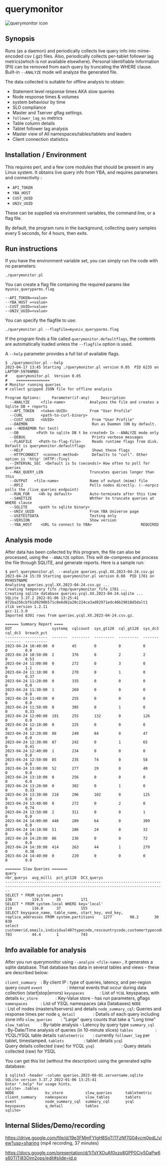 # querymonitor
![querymonitor icon](querymonitor_icon.png "Querymonitor")
## Synopsis
Runs (as a daemon) and periodically collects live query info into mime-encoded csv (.gz) files.
Also, periodically collects per-tablet follower lag metrics(which is not available elsewhere).
Personal Identifiable Information (PII) can be removed from each query by truncating the WHERE clause.
Built-in `--ANALYZE` mode will analyze the generated file.

The data collected is suitable for offline analysis to obtain:
* Statement level response times AKA slow queries
* Node response times & volumes
* system behaviour by time
* SLO compliance
* Master and Tserver gflag settings.
* `follower_lag_ms` metrics
* Table column details
* Tablet follower lag analysis
* Master view of All namespaces/tables/tablets and leaders
* Client connection statistics

## Installation / Environment
This requires perl, and a few core modules that should be present in any Linux system.
It obtains live query info from YBA, and requires parameters and connectivity :
* `API_TOKEN`
* `YBA_HOST` 
* `CUST_UUID`
* `UNIV_UUID`

These can be supplied via environment variables, the command line, or a flag file.

By default, the program runs in the background, collecting query samples every 5 seconds, for 4 hours, then exits.

## Run instructions

If you have the environment variable set, you can simply run the code with no parameters:

`./querymonitor.pl`
  
You can  create a flag file containing the required params like
`myuniv_queryparms.flag`

```
--API_TOKEN=<value>
--YBA_HOST =<value>
--CUST_UUID=<value>
--UNIV_UUID=<value>
```

You can specify the flagfile to use:

`./querymonitor.pl --flagfile=myuniv_queryparms.flag`

If the program finds a file called `querymonitor.defaultflags`, 
the contents are automatically loaded unless the `--flagfile` option is used.

A `--help` parameter provides a full list of available flags.

```
$ ./querymonitor.pl --help
2023-04-17 13:45 Starting ./querymonitor.pl version 0.05  PID 6235 on LAPTOP-5976NRBG
#    querymonitor.pl  Version 0.05
#    ===============
# Monitor running queries
# collect gzipped JSON file for offline analysis

Program Options:     Parameter(if-any)     Description
  --ANALYZE     <file-name>           Analyzes the file and creates a Sqlite DB + reports
  --API_TOKEN   <token-UUID>          From "User Profile"
  --CURL        <path-to-curl-binary> 
  --CUST_UUID   <UUID>                 From "User Profile" 
  --DAEMON                             Run as Daemon (ON by default. use --NODAEMON for test)
  --DB        <Path to sqlite DB t be created> In --ANALYZE mode only
  --DEBUG                              Prints verbose messages      
  --FLAGFILE   <Path-to-flag-file>     Reads runtime flags from disk. Default is querymonitor.defaultflags     
  --HELP                               Shows these flags 
  --HTTPCONNECT  <connect-method>      Defaults to "curl". Other option is 'http' (HTTP::Tiny)           
  --INTERVAL_SEC  <Default is 5s (seconds)> How often to poll for  queries 
  --MAX_QUERY_LEN                     Truncates queries longer than this
  --OUTPUT   <file-name>              Name of output (mime) file 
  --RPCZ                              Polls nodes directly. (--norpcz polls the /live_queries endpoint)
  --RUN_FOR    <4h by default>        Auto-terminate after this time 
  --SANITIZE                          Whther to truncate queries at WHERE clause  
  --SQLITE     <path to sqlite binary>                       
  --UNIV_UUID                         From YBA Universe page
  --USETESTDATA                       Testing only   
  --VERSION                           Show version 
  --YBA_HOST    <URL to connect to YBA>                      REQUIRED 
```

## Analysis mode

After data has been collected by this program, the file can also be processed, using the `--ANALYZE` option.
This will de-compress and process the file through SQLITE, and generate reports.
Here is a sample run:

```
$ perl querymonitor.pl  --analyze queries.ycql.XX.2023-04-24.csv.gz
2023-04-24 15:39 Starting querymonitor.pl version 0.08  PID 1781 on MYHOSTNAME
Analyzing queries.ycql.XX.2023-04-24.csv.gz ...
Creating temporary fifo /tmp/querymonitor_fifo_1781 ...
Creating sqlite database queries.ycql.XX.2023-04-24.sqlite ...
SQLite 3.37.2 2022-01-06 13:25:41 872ba256cbf61d9290b571c0e6d82a20c224ca3ad82971edc46b29818d5dalt1
zlib version 1.2.11
gcc-11.3.0
Imported 8301 rows from queries.ycql.XX.2023-04-24.csv.gz.

====== Summary Report ====
EDT                  systemq  cqlcount  sys_gt120  cql_gt120  sys_dc3  cql_dc3  breach_pct
-------------------  -------  --------  ---------  ---------  -------  -------  ----------
2023-04-24 10:40:00  0        45        0          0          0        0        0.0
2023-04-24 10:50:00  2        376       0          2          2        0        0.53
2023-04-24 11:00:00  0        272       0          3          0        0        1.1
2023-04-24 11:10:00  0        270       0          1          0        0        0.37
2023-04-24 11:20:00  0        335       0          0          0        0        0.0
2023-04-24 11:30:00  1        269       0          0          0        0        0.0
2023-04-24 11:40:00  0        255       0          0          0        0        0.0
2023-04-24 11:50:00  0        305       0          1          0        0        0.33
2023-04-24 12:00:00  191      255       132        0          126      0        0.0
2023-04-24 12:10:00  0        225       0          0          0        0        0.0
2023-04-24 12:20:00  88       249       84         0          47       0        0.0
2023-04-24 12:30:00  87       242       0          1          65       0        0.41
2023-04-24 12:40:00  1        234       0          0          0        0        0.0
2023-04-24 12:50:00  85       235       74         0          58       0        0.0
2023-04-24 13:00:00  52       277       29         0          40       0        0.0
2023-04-24 13:10:00  0        256       0          0          0        0        0.0
2023-04-24 13:20:00  0        302       0          1          0        0        0.33
2023-04-24 13:30:00  218      296       102        0          125      0        0.0
2023-04-24 13:40:00  0        272       0          2          0        0        0.74
2023-04-24 13:50:00  2        311       0          0          1        0        0.0
2023-04-24 14:00:00  448      289       64         0          309      0        0.0
2023-04-24 14:10:00  51       286       24         0          32       0        0.0
2023-04-24 14:20:00  86       236       0          0          72       0        0.0
2023-04-24 14:30:00  414      263       44         1          279      0        0.38
2023-04-24 14:40:00  0        220       0          0          0        0        0.0

======= Slow Queries =======
query                                                                                             nbr_querys  avg_milli  pct_gt120  DC3_querys
----------------------------------------------------------------------------------------------------------------------------------------------
SELECT * FROM system.peers                                                                        230         119.5      35         171
SELECT * FROM system.local WHERE key='local'                                                      219         116.0      37         155
SELECT keyspace_name, table_name, start_key, end_key, replica_addresses FROM system.partitions    1277        98.2       30         830
select customerid,emails,individual407typecode,rescountrycode,customertypecode,inccountrycode...  783         44.4       1          743
```

## Info available for analysis

After you run querymonitor using `--analyze <file-name>` , it generates a sqlite database.
That database has data in several tables and views - these are described below:

`client_summary  `: By client IP : type of queries, latency, and  per-region query count 
`event           `: Internal events that occur during data collection (start|stop|errors)
`keyspaces       `: List of `YCQL` keyspaces, with details 
`kv_store        `: Key-Value store - has run parameters, gflags  
`namespaces      `: List of YSQL namespaces (aka Databases)
`NODE            `: List of nodes (masters/tservers) and details 
`node_summary_cql`: Queries and response times per node 
`q_detail        `: Details of each query including zone info 
`slow_queries    `: "Large" query counts that take a "Long time"
`slow_tables     `: By-table analysis - Latency  by query type 
`summary_cql     `: By-Date/Time analysis of queries (in 10-minute slices)
`tables          `: YCQL/YSQL table details 
`tabletmetric    `: currently `follower_lag` per tablet, timestamped.
`tablets         `: tablet details 
`ycql            `: Query details collected (raw) for YCQL
`ysql            `: Query details collected (raw) for YSQL

You can get this list (without the description) using the generated sqlite database:

```
$ sqlite3 -header -column queries.2023-08-01.servername.sqlite
SQLite version 3.37.2 2022-01-06 13:25:41
Enter ".help" for usage hints.
sqlite> .tables
NODE              kv_store          slow_queries      tabletmetric
client_summary    namespaces        slow_tables       tablets
event             node_summary_cql  summary_cql       ycql
keyspaces         q_detail          tables
sqlite>
```

## Internal Slides/Demo/recording
https://drive.google.com/file/d/19e3FMmFYIgH8SoTITFzNf7G04ycm0pdL/view?usp=sharing
(mp4 recording, 37 minutes)

https://docs.google.com/presentation/d/1iTsYXOuAf0xzo8GPP0Ciy5DaPw6s60TITl83Oim2ops/edit#slide=id.p
